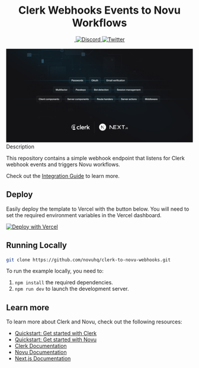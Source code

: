 <div align="center">
  <h1>
    Clerk Webhooks Events to Novu Workflows
  </h1>
  <a href="https://www.npmjs.com/package/@clerk/clerk-js">
    <img alt="" src="https://img.shields.io/npm/dm/@clerk/clerk-js" />
  </a>
  <a href="https://discord.com/invite/b5rXHjAg7A">
    <img alt="Discord" src="https://img.shields.io/discord/856971667393609759?color=7389D8&label&logo=discord&logoColor=ffffff" />
  </a>
  <a href="https://twitter.com/clerkdev">
    <img alt="Twitter" src="https://img.shields.io/twitter/url.svg?label=%40clerkdev&style=social&url=https%3A%2F%2Ftwitter.com%2Fclerkdev" />
  </a>
  <br />
  <br />
  <img alt="Clerk Hero Image" src="public/og.png">
</div

### Description

This repository contains a simple webhook endpoint that listens for Clerk webhook events and triggers Novu workflows.

Check out the [Integration Guide](https://docs.novu.co/guides/webhooks/clerk) to learn more.

## Deploy

Easily deploy the template to Vercel with the button below. You will need to set the required environment variables in the Vercel dashboard.

[![Deploy with Vercel](https://vercel.com/button)](https://vercel.com/new/clone?repository-url=https%3A%2F%2Fgithub.com%2Fclerk%2Fnextjs-auth-starter-template&env=CLERK_SECRET_KEY,NEXT_PUBLIC_CLERK_PUBLISHABLE_KEY&envDescription=Your%20Clerk%20application%20keys%2C%20accessible%20from%20dashboard.clerk.com.&envLink=https%3A%2F%2Fgithub.com%2Fclerk%2Fnextjs-auth-starter-template%3Ftab%3Dreadme-ov-file%23running-the-template&demo-url=https%3A%2F%2Fnextjs-auth-starter-template-kit.vercel.app%2F)

## Running Locally

```bash
git clone https://github.com/novuhq/clerk-to-novu-webhooks.git
```

To run the example locally, you need to:

1. `npm install` the required dependencies.
2. `npm run dev` to launch the development server.

## Learn more

To learn more about Clerk and Novu, check out the following resources:

- [Quickstart: Get started with Clerk](https://go.clerk.com/vgWhQ7B)
- [Quickstart: Get started with Novu](https://docs.novu.co/overview)
- [Clerk Documentation](https://go.clerk.com/aNiTioa)
- [Novu Documentation](https://docs.novu.co)
- [Next.js Documentation](https://nextjs.org/docs)
